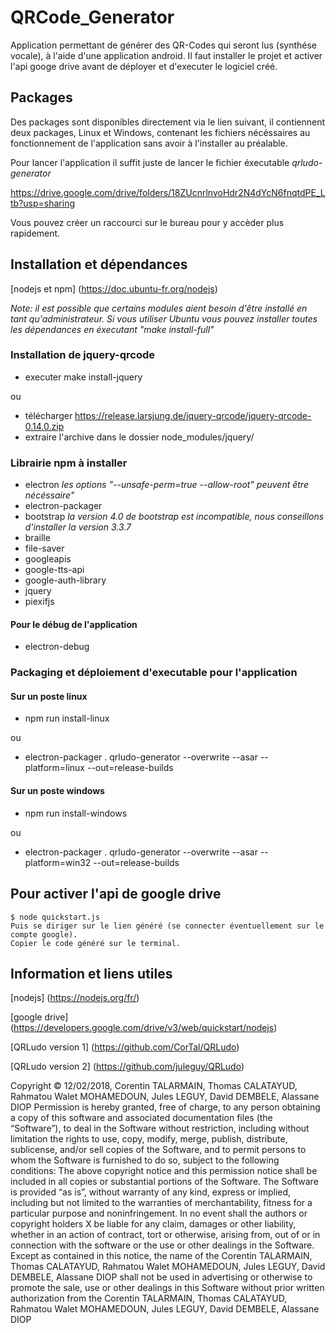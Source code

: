# QRCode_Generator
Application permettant de générer des QR-Codes qui seront lus (synthése vocale), à l'aide d'une application android.
Il faut installer le projet et activer l'api googe drive avant de déployer et d'executer le logiciel créé.

## Packages

Des packages sont disponibles directement via le lien suivant, il contiennent deux packages, Linux et Windows, contenant les fichiers nécéssaires au fonctionnement de l'application sans avoir à l'installer au préalable.

Pour lancer l'application il suffit juste de lancer le fichier éxecutable _qrludo-generator_

https://drive.google.com/drive/folders/18ZUcnrlnyoHdr2N4dYcN6fnqtdPE_Ltb?usp=sharing

Vous pouvez créer un raccourci sur le bureau pour y accèder plus rapidement.

## Installation et dépendances

[nodejs et npm] (https://doc.ubuntu-fr.org/nodejs)

_Note: il est possible que certains modules aient besoin d'être installé en tant qu'administrateur._
_Si vous utiliser Ubuntu vous pouvez installer toutes les dépendances en éxecutant "make install-full"_

### Installation de jquery-qrcode

- executer make install-jquery

ou 

- télécharger https://release.larsjung.de/jquery-qrcode/jquery-qrcode-0.14.0.zip
- extraire l'archive dans le dossier node_modules/jquery/

### Librairie npm à installer
- electron _les options "--unsafe-perm=true --allow-root" peuvent être nécéssaire"_
- electron-packager
- bootstrap _la version 4.0 de bootstrap est incompatible, nous conseillons d'installer la version 3.3.7_
- braille
- file-saver
- googleapis
- google-tts-api
- google-auth-library
- jquery
- piexifjs

#### Pour le débug de l'application
- electron-debug

### Packaging et déploiement d'executable pour l'application

#### Sur un poste linux
- npm run install-linux

ou

- electron-packager . qrludo-generator --overwrite --asar --platform=linux --out=release-builds

#### Sur un poste windows
- npm run install-windows

ou

- electron-packager . qrludo-generator --overwrite --asar --platform=win32 --out=release-builds

## Pour activer l'api de google drive
    $ node quickstart.js
    Puis se diriger sur le lien généré (se connecter éventuellement sur le compte google).
    Copier le code généré sur le terminal.

## Information et liens utiles

[nodejs] (https://nodejs.org/fr/)

[google drive] (https://developers.google.com/drive/v3/web/quickstart/nodejs)

[QRLudo version 1] (https://github.com/CorTal/QRLudo)

[QRLudo version 2] (https://github.com/juleguy/QRLudo)


Copyright © 12/02/2018, Corentin TALARMAIN, Thomas CALATAYUD, Rahmatou Walet MOHAMEDOUN, Jules LEGUY, David DEMBELE, Alassane DIOP
Permission is hereby granted, free of charge, to any person obtaining a copy of this software and associated documentation files (the “Software”), to deal in the Software without restriction, including without limitation the rights to use, copy, modify, merge, publish, distribute, sublicense, and/or sell copies of the Software, and to permit persons to whom the Software is furnished to do so, subject to the following conditions:
The above copyright notice and this permission notice shall be included in all copies or substantial portions of the Software.
The Software is provided “as is”, without warranty of any kind, express or implied, including but not limited to the warranties of merchantability, fitness for a particular purpose and noninfringement. In no event shall the authors or copyright holders X be liable for any claim, damages or other liability, whether in an action of contract, tort or otherwise, arising from, out of or in connection with the software or the use or other dealings in the Software.
Except as contained in this notice, the name of the Corentin TALARMAIN, Thomas CALATAYUD, Rahmatou Walet MOHAMEDOUN, Jules LEGUY, David DEMBELE, Alassane DIOP shall not be used in advertising or otherwise to promote the sale, use or other dealings in this Software without prior written authorization from the Corentin TALARMAIN, Thomas CALATAYUD, Rahmatou Walet MOHAMEDOUN, Jules LEGUY, David DEMBELE, Alassane DIOP
